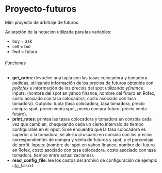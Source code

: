 # Proyecto-futuros
Mini proyecto de arbitraje de futuros.

Aclaración de la notacion utilizada para las variables:

- buy = ask
- sell = bid
- fwd = futuro

###### Funciones

- **get_rates**: devuelve una tupla con las tasas colocadora y tomadora pedidas, utilizando información de los precios de futuros obtenida con *pyRofex* e información de los precios del spot utilizando *yfinance*. Inputs: (nombre del spot en yahoo finance, nombre del futuro en Rofex, costo asociado con tasa colocadora, costo asociado con tasa tomadora). Outputs: tupla (tasa colocadora, tasa tomadora, precio compra spot, precio venta spot, precio compra futuro, precio venta futuro).
- **print_rates**: printea las tasas colocadora y tomadora en consola cada vez que cambian, chequeando cada un cierto intervalo de tiempo configurable en el input. Si se encuentra que la tasa colocadora es superior a la tomadora, se alerta al usuario en consola con los precios correspondientes de compra y venta de futuros y spot, y el porcentaje de profit. Inputs: (nombre del spot en yahoo finance, nombre del futuro en Rofex, costo asociado con tasa colocadora, costo asociado con tasa tomadora, tiempo entre actualizaciones).
- **read_config_file**: lee los costos del archivo de configuración de ejemplo *cfg_file.txt*.
